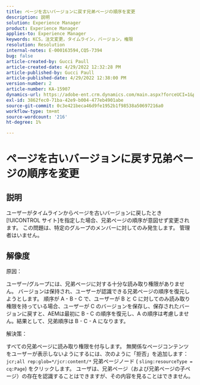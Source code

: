 ```yaml
---
title: ページを古いバージョンに戻す兄弟ページの順序を変更
description: 説明
solution: Experience Manager
product: Experience Manager
applies-to: Experience Manager
keywords: KCS，注文変更，タイムライン，バージョン，権限
resolution: Resolution
internal-notes: E-000163594,CQ5-7394
bug: false
article-created-by: Gucci Paull
article-created-date: 4/29/2022 12:32:28 PM
article-published-by: Gucci Paull
article-published-date: 4/29/2022 12:38:00 PM
version-number: 2
article-number: KA-15907
dynamics-url: https://adobe-ent.crm.dynamics.com/main.aspx?forceUCI=1&pagetype=entityrecord&etn=knowledgearticle&id=a859ce6c-b8c7-ec11-a7b6-0022480a10ee
exl-id: 3862fec0-71ba-42e9-b004-477eb4901abe
source-git-commit: 0c3e421beca46d9fe1952b1f98538a50697216a0
workflow-type: tm+mt
source-wordcount: '216'
ht-degree: 1%

---
```


# ページを古いバージョンに戻す兄弟ページの順序を変更

## 説明



ユーザーがタイムラインからページを古いバージョンに戻したとき [!UICONTROL サイト]を指定した場合、兄弟ページの順序が意図せず変更されます。 この問題は、特定のグループのメンバーに対してのみ発生します。 管理者はいません。



## 解像度



原因：

ユーザー/グループには、兄弟ページに対する十分な読み取り権限がありません。 バージョンは保持され、ユーザーが認識できる兄弟ページの順序を復元しようとします。 順序が A - B - C で、ユーザーが B と C に対してのみ読み取り権限を持っている場合、ユーザーが C のバージョンを保存し、保存されたバージョンに戻すと、AEMは最初に B - C の順序を復元し、A の順序は考慮しません。結果として、兄弟順序は B - C - A になります。

解決策：

すべての兄弟ページに読み取り権限を付与します。 無関係なページコンテンツをユーザーが表示しないようにするには、次のように「拒否」を追加します： `jcr;all rep:glob=*/jcr:content/*` 兄弟ページノード ( `sling:resourceType = cq:Page`) をクリックします。 ユーザは、兄弟ページ（および兄弟ページの子ページ）の存在を認識することはできますが、その内容を見ることはできません。
